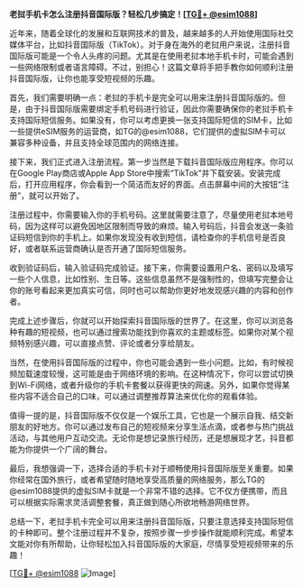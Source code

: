 **老挝手机卡怎么注册抖音国际版？轻松几步搞定！[[TG💪+ @esim1088](https://t.me/s/esim1088)]**

近年来，随着全球化的发展和互联网技术的普及，越来越多的人开始使用国际社交媒体平台，比如抖音国际版（TikTok）。对于身在海外的老挝用户来说，注册抖音国际版可能是一个令人头疼的问题。尤其是在使用老挝本地手机卡时，可能会遇到一些网络限制或者语言障碍。不过，别担心！这篇文章将手把手教你如何顺利注册抖音国际版，让你也能享受短视频的乐趣。

首先，我们需要明确一点：老挝的手机卡是完全可以用来注册抖音国际版的。但是，由于抖音国际版需要绑定手机号码进行验证，因此你需要确保你的老挝手机卡支持国际短信服务。如果没有，你可以考虑更换一张支持国际短信的SIM卡，比如一些提供eSIM服务的运营商，如TG的@esim1088，它们提供的虚拟SIM卡可以兼容多种设备，并且支持全球范围内的网络连接。

接下来，我们正式进入注册流程。第一步当然是下载抖音国际版应用程序。你可以在Google Play商店或Apple App Store中搜索“TikTok”并下载安装。安装完成后，打开应用程序，你会看到一个简洁而友好的界面。点击屏幕中间的大按钮“注册”，就可以开始了。

注册过程中，你需要输入你的手机号码。这里就需要注意了，尽量使用老挝本地号码，因为这样可以避免因地区限制而导致的麻烦。输入号码后，抖音会发送一条验证码短信到你的手机上。如果你发现没有收到短信，请检查你的手机信号是否良好，或者联系运营商确认是否开通了国际短信服务。

收到验证码后，输入验证码完成验证。接下来，你需要设置用户名、密码以及填写一些个人信息，比如性别、生日等。这些信息虽然不是强制性的，但填写完整会让你的账号看起来更加真实可信，同时也可以帮助你更好地发现感兴趣的内容和创作者。

完成上述步骤后，你就可以开始探索抖音国际版的世界了。在这里，你可以浏览各种有趣的短视频，也可以通过搜索功能找到你喜欢的主题或标签。如果你对某个视频特别感兴趣，可以直接点赞、评论或者分享给朋友。

当然，在使用抖音国际版的过程中，你也可能会遇到一些小问题。比如，有时候视频加载速度较慢，这可能是由于网络环境的影响。在这种情况下，你可以尝试切换到Wi-Fi网络，或者升级你的手机卡套餐以获得更快的网速。另外，如果你觉得某些内容不适合自己的口味，可以通过调整推荐算法来优化你的观看体验。

值得一提的是，抖音国际版不仅仅是一个娱乐工具，它也是一个展示自我、结交新朋友的好地方。你可以通过发布自己的短视频来分享生活点滴，或者参与热门挑战活动，与其他用户互动交流。无论你是想记录旅行经历，还是想展现才艺，抖音都能为你提供一个广阔的舞台。

最后，我想强调一下，选择合适的手机卡对于顺畅使用抖音国际版至关重要。如果你经常在国外旅行，或者希望随时随地享受高质量的网络服务，那么TG的@esim1088提供的虚拟SIM卡就是一个非常不错的选择。它不仅方便携带，而且可以根据实际需求灵活调整套餐，真正做到随心所欲地畅游网络世界。

总结一下，老挝手机卡完全可以用来注册抖音国际版，只要注意选择支持国际短信的卡种即可。整个注册过程并不复杂，按照步骤一步步操作就能顺利完成。希望本文能对你有所帮助，让你轻松加入抖音国际版的大家庭，尽情享受短视频带来的乐趣！

[[TG💪+ @esim1088](https://t.me/s/esim1088) ![Image](https://i.postimg.cc/4NQfJmqS/Snipaste-2025-05-13-00-14-12.png)]